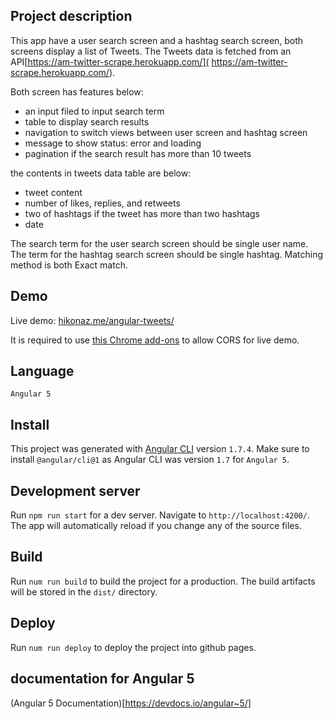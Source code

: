 ## Project description
This app have a user search screen and a hashtag search screen, both screens display a list of Tweets. The Tweets data is fetched from an API[https://am-twitter-scrape.herokuapp.com/]( https://am-twitter-scrape.herokuapp.com/).

Both screen has features below:
* an input filed to input search term
* table to display search results
* navigation to switch views between user screen and hashtag screen
* message to show status: error and loading
* pagination if the search result has more than 10 tweets

the contents in tweets data table are below:
* tweet content
* number of likes, replies, and retweets
* two of hashtags if the tweet has more than two hashtags
* date

The search term for the user search screen should be single user name. The term for the hashtag search screen should be single hashtag. Matching method is both Exact match.

## Demo
Live demo: [hikonaz.me/angular-tweets/](http://hikonaz.me/angular-tweets/)

It is required to use [this Chrome add-ons](https://waa.ai/aCw4) to allow CORS for live demo.


## Language
`Angular 5`

## Install

This project was generated with [Angular CLI](https://github.com/angular/angular-cli) version `1.7.4`. Make sure to install `@angular/cli@1` as Angular CLI was version `1.7` for `Angular 5`.

## Development server

Run `npm run start` for a dev server. Navigate to `http://localhost:4200/`. The app will automatically reload if you change any of the source files.

## Build

Run `num run build` to build the project for a production. The build artifacts will be stored in the `dist/` directory.

## Deploy
Run `num run deploy` to deploy the project into github pages.

## documentation for Angular 5

(Angular 5 Documentation)[https://devdocs.io/angular~5/]